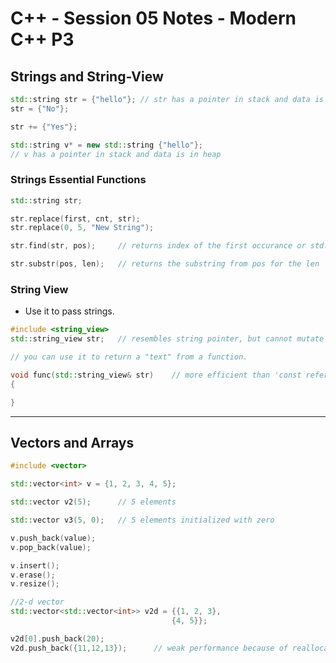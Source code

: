 # C++ - Session 05 Notes - Modern C++ P3

## Strings and String-View

```cpp
std::string str = {"hello"}; // str has a pointer in stack and data is in heap
str = {"No"};

str += {"Yes"};

std::string v* = new std::string {"hello"}; 
// v has a pointer in stack and data is in heap
```

### Strings Essential Functions

```cpp
std::string str;

str.replace(first, cnt, str);
str.replace(0, 5, "New String");

str.find(str, pos);     // returns index of the first occurance or std::string::npos

str.substr(pos, len);   // returns the substring from pos for the len
```

### String View

* Use it to pass strings.

```cpp
#include <string_view>
std::string_view str;   // resembles string pointer, but cannot mutate 

// you can use it to return a "text" from a function.

void func(std::string_view& str)    // more efficient than 'const reference'
{

}
```

---

## Vectors and Arrays

```cpp
#include <vector>

std::vector<int> v = {1, 2, 3, 4, 5};

std::vector v2(5);      // 5 elements

std::vector v3(5, 0);   // 5 elements initialized with zero

v.push_back(value);
v.pop_back(value);

v.insert();
v.erase();
v.resize();

//2-d vector 
std::vector<std::vector<int>> v2d = {{1, 2, 3},
                                    {4, 5}};

v2d[0].push_back(20);
v2d.push_back({11,12,13});      // weak performance because of reallocating vector
```

```cpp

```